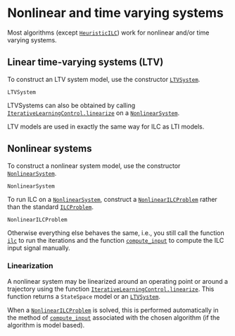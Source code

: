 # Nonlinear and time varying systems

Most algorithms (except [`HeuristicILC`](@ref)) work for nonlinear and/or time varying systems.

## Linear time-varying systems (LTV)
To construct an LTV system model, use the constructor [`LTVSystem`](@ref).

```@docs
LTVSystem
```

LTVSystems can also be obtained by calling [`IterativeLearningControl.linearize`](@ref) on a [`NonlinearSystem`](@ref).

LTV models are used in exactly the same way for ILC as LTI models.

## Nonlinear systems
To construct a nonlinear system model, use the constructor [`NonlinearSystem`](@ref).

```@docs
NonlinearSystem
```

To run ILC on a [`NonlinearSystem`](@ref), construct a [`NonlinearILCProblem`](@ref) rather than the standard [`ILCProblem`](@ref).

```@docs
NonlinearILCProblem
```

Otherwise everything else behaves the same, i.e., you still call the function [`ilc`](@ref) to run the iterations and the function [`compute_input`](@ref) to compute the ILC input signal manually.

### Linearization
A nonlinear system may be linearized around an operating point or around a trajectory using the function [`IterativeLearningControl.linearize`](@ref). This function returns a `StateSpace` model or an [`LTVSystem`](@ref).

When a [`NonlinearILCProblem`](@ref) is solved, this is performed automatically in the method of [`compute_input`](@ref) associated with the chosen algorithm (if the algorithm is model based).